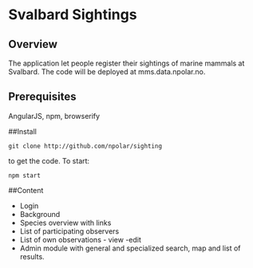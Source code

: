 # Svalbard Sightings

## Overview

The application let people register their sightings of marine mammals at Svalbard. The code will be deployed at mms.data.npolar.no.


## Prerequisites
AngularJS, npm, browserify

##Install

<pre><code>git clone http://github.com/npolar/sighting</code></pre>

to get the code. To start:

<pre><code>npm start</code></pre>

##Content
- Login
- Background
- Species overview with links
- List of participating observers
- List of own observations - view -edit
- Admin module with general and specialized search, map and list of results.
